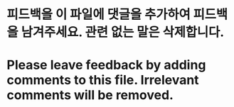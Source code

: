 # 피드백을 이 파일에 댓글을 추가하여 피드백을 남겨주세요. 관련 없는 말은 삭제합니다.

# Please leave feedback by adding comments to this file. Irrelevant comments will be removed.
